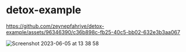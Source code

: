 # detox-example



https://github.com/zeynepfahriye/detox-example/assets/96346390/c36b898c-fb25-40c5-bb02-632e3b3aa067

![Screenshot 2023-06-05 at 13 38 58](https://github.com/zeynepfahriye/detox-example/assets/96346390/b1e059bf-e97b-4b5d-841f-8e9fcc161583)
